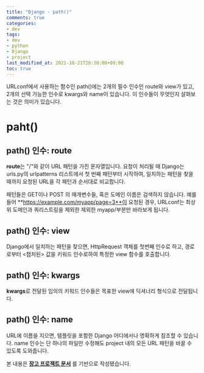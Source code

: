 ```yaml
---
title: "Django - path()"
comments: true
categories:
- dev
tags:
- dev
- python
- Django
- project
last_modified_at: 2021-10-21T20:30:00+09:00
toc: true
---
```


URLconf에서 사용하는 함수인 path()에는 2개의 필수 인수인 route와 view가 있고, 2개의 선택 가능한 인수로 kwargs와 name이 있습니다. 이 인수들이 무엇인지 살펴보는 것은 의미가 있습니다.

# paht()

## path() 인수: route
**route**는  "/"와 같이 URL 패턴을 가진 문자열입니다. 요청이 처리될 때 Django는 urls.py의 urlpatterns 리스트에서 첫 번째 패턴부터 시작하여, 일치하는 패턴을 찾을 때까지 요청된 URL을 각 패턴과 순서대로  비교합니다.

패턴들은 GET이나 POST 의 매개변수들, 혹은 도메인 이름은 검색하지 않습니다. 예를 들어 **https://example.com/myapp/page=3**이 요청된 경우, URLconf는 최상위 도메인과 쿼리스트링을 제외한 제외한 myapp/부분만 바라보게 됩니다.

## path() 인수: view
Django에서 일치하는 패턴을 찾으면, HttpRequest 객체를 첫번째 인수로 하고, 경로로부터 <챕처된> 값을 키워드 인수로하여 특정한 view 함수를 호출합니다.

## path() 인수: kwargs
**kwargs**로 전달된 임의의 키워드 인수들은 목표한 view에 딕셔너리 형식으로 전달됩니다.

## path() 인수: name
URL에 이름을 지으면, 템플릿을 포함한 Django 어디에서나 명확하게 참조할 수 있습니다. name 인수는 단 하나의 파일만 수정해도 project 내의 모든 URL 패턴을 바꿀 수 있도록 도와줍니다.

본 내용은 **[장고 프로젝트 문서](https://docs.djangoproject.com)** 를 기반으로 작성됐습니다.